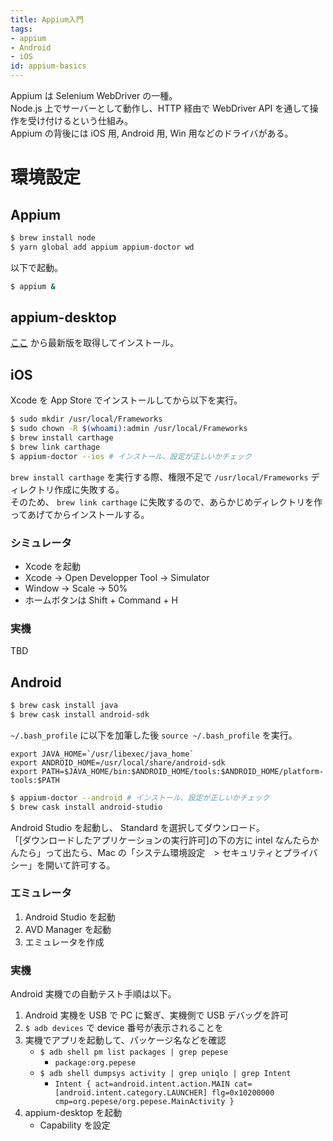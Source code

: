 ```yaml
---
title: Appium入門
tags:
- appium
- Android
- iOS
id: appium-basics
---
```


Appium は Selenium WebDriver の一種。  
Node.js 上でサーバーとして動作し、HTTP 経由で WebDriver API を通して操作を受け付けるという仕組み。  
Appium の背後には iOS 用, Android 用, Win 用などのドライバがある。

<!-- more -->

# 環境設定

## Appium

```sh
$ brew install node
$ yarn global add appium appium-doctor wd
```

以下で起動。

```sh
$ appium &
```

## appium-desktop

[ここ](https://github.com/appium/appium-desktop/releases/) から最新版を取得してインストール。

## iOS

Xcode を App Store でインストールしてから以下を実行。

```sh
$ sudo mkdir /usr/local/Frameworks
$ sudo chown -R $(whoami):admin /usr/local/Frameworks
$ brew install carthage
$ brew link carthage
$ appium-doctor --ios # インストール、設定が正しいかチェック
```

`brew install carthage` を実行する際、権限不足で `/usr/local/Frameworks` ディレクトリ作成に失敗する。  
 そのため、 `brew link carthage` に失敗するので、あらかじめディレクトリを作ってあげてからインストールする。

### シミュレータ

- Xcode を起動
- Xcode -> Open Developper Tool -> Simulator
- Window -> Scale -> 50%
- ホームボタンは Shift + Command + H

### 実機

TBD

## Android

```sh
$ brew cask install java
$ brew cask install android-sdk
```

`~/.bash_profile` に以下を加筆した後 `source ~/.bash_profile` を実行。

```
export JAVA_HOME=`/usr/libexec/java_home`
export ANDROID_HOME=/usr/local/share/android-sdk
export PATH=$JAVA_HOME/bin:$ANDROID_HOME/tools:$ANDROID_HOME/platform-tools:$PATH
```

```sh
$ appium-doctor --android # インストール、設定が正しいかチェック
$ brew cask install android-studio
```

Android Studio を起動し、 Standard を選択してダウンロード。  
「[ダウンロードしたアプリケーションの実行許可]の下の方に intel なんたらかんたら」って出たら、Mac の「システム環境設定　> セキュリティとプライバシー」を開いて許可する。

### エミュレータ

1. Android Studio を起動
2. AVD Manager を起動
3. エミュレータを作成

### 実機

Android 実機での自動テスト手順は以下。

1. Android 実機を USB で PC に繋ぎ、実機側で USB デバッグを許可
2. `$ adb devices` で device 番号が表示されることを
3. 実機でアプリを起動して、パッケージ名などを確認
    - `$ adb shell pm list packages | grep pepese`
        - `package:org.pepese`
    - `$ adb shell dumpsys activity | grep uniqlo | grep Intent`
        - `Intent { act=android.intent.action.MAIN cat=[android.intent.category.LAUNCHER] flg=0x10200000 cmp=org.pepese/org.pepese.MainActivity }`
4. appium-desktop を起動
    - Capability を設定
